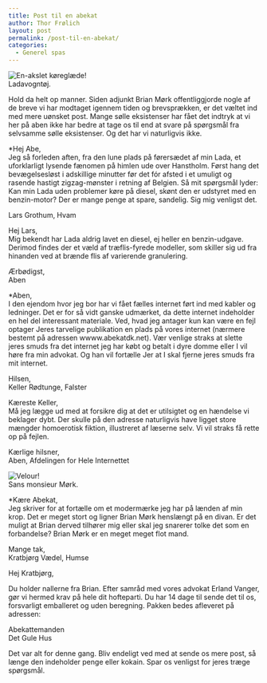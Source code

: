```yaml
---
title: Post til en abekat
author: Thor Frølich
layout: post
permalink: /post-til-en-abekat/
categories:
  - Generel spas
---
```

<div class="bitImage bitRight" style="width: 208px">
  <img src="http://www.abekat.net/images/lada.jpg" alt="En-akslet køreglæde!" /><br /> Ladavogntøj.
</div>

Hold da helt op manner. Siden adjunkt Brian Mørk offentliggjorde nogle af de breve vi har modtaget igennem tiden og brevsprækken, er det væltet ind med mere uønsket post. Mange sølle eksistenser har fået det indtryk at vi her på aben ikke har bedre at tage os til end at svare på spørgsmål fra selvsamme sølle eksistenser. Og det har vi naturligvis ikke.

*Hej Abe,  
Jeg så forleden aften, fra den lune plads på førersædet af min Lada, et uforklarligt lysende fænomen på himlen ude over Hanstholm. Først hang det bevægelsesløst i adskillige minutter før det fór afsted i et umuligt og rasende hastigt zigzag-mønster i retning af Belgien. Så mit spørgsmål lyder: Kan min Lada uden problemer køre på diesel, skønt den er udstyret med en benzin-motor? Der er mange penge at spare, sandelig. Sig mig venligst det.</p> 
Lars Grothum, Hvam  
</em>

Hej Lars,  
Mig bekendt har Lada aldrig lavet en diesel, ej heller en benzin-udgave. Derimod findes der et væld af træflis-fyrede modeller, som skiller sig ud fra hinanden ved at brænde flis af varierende granulering.

Ærbødigst,  
Aben

*Aben,  
I den ejendom hvor jeg bor har vi fået fælles internet ført ind med kabler og ledninger. Det er for så vidt ganske udmærket, da dette internet indeholder en hel del interessant materiale. Ved, hvad jeg antager kun kan være en fejl optager Jeres tarvelige publikation en plads på vores internet (nærmere bestemt på adressen wwww.abekatdk.net). Vær venlige straks at slette jeres smuds fra det internet jeg har købt og betalt i dyre domme eller I vil høre fra min advokat. Og han vil fortælle Jer at I skal fjerne jeres smuds fra mit internet.</p> 
Hilsen,  
Keller Rødtunge, Falster</em>

Kæreste Keller,  
Må jeg lægge ud med at forsikre dig at det er utilsigtet og en hændelse vi beklager dybt. Der skulle på den adresse naturligvis have ligget store mængder homoerotisk fiktion, illustreret af læserne selv. Vi vil straks få rette op på fejlen.

Kærlige hilsner,  
Aben, Afdelingen for Hele Internettet

<div class="bitImage bitLeft" style="width: 188px">
  <img src="http://www.abekat.net/images/divan.jpg" alt="Velour!" /><br /> Sans monsieur Mørk.
</div>

*Kære Abekat,  
Jeg skriver for at fortælle om et modermærke jeg har på lænden af min krop. Det er meget stort og ligner Brian Mørk henslængt på en divan. Er det muligt at Brian derved tilhører mig eller skal jeg snarerer tolke det som en forbandelse? Brian Mørk er en meget meget flot mand.</p> 
Mange tak,  
Kratbjørg Vædel, Humse</em>

Hej Kratbjørg,

Du holder nallerne fra Brian. Efter samråd med vores advokat Erland Vanger, gør vi hermed krav på hele dit hofteparti. Du har 14 dage til sende det til os, forsvarligt emballeret og uden beregning. Pakken bedes afleveret på adressen:

Abekattemanden  
Det Gule Hus

Det var alt for denne gang. Bliv endeligt ved med at sende os mere post, så længe den indeholder penge eller kokain. Spar os venligst for jeres træge spørgsmål.